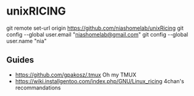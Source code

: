 # unixRICING

git remote set-url origin https://github.com/niashomelab/unixRicing
git config --global user.email "niashomelab@gmail.com"
git config --global user.name "nia"

## Guides

* https://github.com/gpakosz/.tmux Oh my TMUX 
* https://wiki.installgentoo.com/index.php/GNU/Linux_ricing 4chan's recommandations
